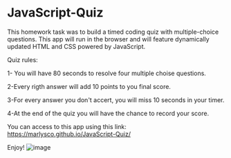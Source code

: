 # JavaScript-Quiz
This homework task was to build a timed coding quiz with multiple-choice questions. This app will run in the browser and will feature dynamically updated HTML and CSS powered by JavaScript.

Quiz rules:

1- You will have 80 seconds to resolve four multiple choise questions.

2-Every rigth answer will add 10 points to you final score.

3-For every answer you don't accert, you will miss 10 seconds in your timer.

4-At the end of the quiz you will have the chance to record your score.

You can access to this app using this link:
https://marlysco.github.io/JavaScript-Quiz/

Enjoy!
![image](https://user-images.githubusercontent.com/44534982/113462955-696bb580-93f1-11eb-9d85-74b609cf871a.png)
